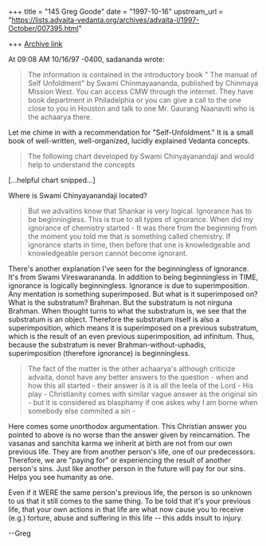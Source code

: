 +++
title = "145 Greg Goode"
date = "1997-10-16"
upstream_url = "https://lists.advaita-vedanta.org/archives/advaita-l/1997-October/007395.html"

+++
[Archive link](https://lists.advaita-vedanta.org/archives/advaita-l/1997-October/007395.html)

At 09:08 AM 10/16/97 -0400, sadananda wrote:
>The information is contained in the introductory book " The manual of Self
>Unfoldment" by Swami Chinmayaananda, published by Chinmaya Mission West.
>You can access CMW through the internet.  They have book department in
>Philadelphia or you can give a call to the one close to you in Houston and
>talk to one Mr. Gaurang Naanaviti who is the achaarya there.

Let me chime in with a recommendation for "Self-Unfoldment."  It is
a small book of well-written, well-organized, lucidly explained
Vedanta concepts.

>
>The following chart developed by Swami Chinyayanandaji and would help to
>understand the concepts

[...helpful chart snipped...]

Where is Swami Chinyayanandaji located?

>But we advaitins know that Shankar is very logical.  Ignorance has to be
>beginningless.  This is true to all types of ignorance.  When did my
>ignorance of chemistry started - It was there from the beginning from the
>moment you told me that is something called chemistry.  If ignorance starts
>in time, then before that one is knowledgeable and knowledgeable person
>cannot become ignorant.

There's another explanation I've seen for the beginningless of ignorance.
It's from Swami Vireswarananda.  In addition to being beginningless in
TIME, ignorance is logically beginningless.  Ignorance is due to
superimposition.  Any mentation is something superimposed.  But what
is it superimposed on?  What is the substratum?  Brahman.  But the
substratum is not nirguna Brahman.  When thought turns to what the
substratum is, we see that the substratum is an object.  Therefore
the substratum itself is also a superimposition, which means it is
superimposed on a previous substratum, which is the result of an even
previous superimposition, ad infinitum.  Thus, because the substratum
is never Brahman-without-uphadis, superimposition (therefore ignorance)
is beginningless.

> The fact of the matter is
>the other achaarya's although criticize advaita, donot have any better
>answers to the question - when and how this all started - their answer is
>it is all the leela of the Lord - His play - Christianity comes with
>similar vague answer as the original sin - but it is considered as
>blasphamy if one askes why I am borne when somebody else commited a sin -

Here comes some unorthodox argumentation.  This Christian answer you
pointed to above is no worse than the answer given by reincarnation.
The vasanas and sanchita karma we inherit at birth are not from our
own previous life.  They are from another person's life, one of our
predecessors.  Therefore, we are "paying for" or experiencing the
result of another person's sins.  Just like another person in the
future will pay for our sins.  Helps you see humanity as one.

Even if it WERE the same person's previous life, the person is so
unknown to us that it still comes to the same thing.  To be told that
it's your previous life, that your own actions in that life are what
now cause you to receive (e.g.) torture, abuse and suffering in this
life -- this adds insult to injury.

--Greg

